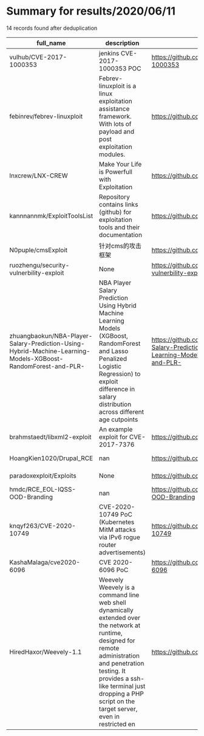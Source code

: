 
# Summary for results/2020/06/11
    
14 records found after deduplication

| full_name | description | html_url | matched_list | matched_count | pushed_at | size | stargazers_count | language | forks_count |
|--------------------------------------------------------------------------------------------------------------|------------------------------------------------------------------------------------------------------------------------------------------------------------------------------------------------------------------------------------------------------------------|---------------------------------------------------------------------------------------------------------------------------------|--------------------------------------------------------------------|-----------------|---------------------------|--------|--------------------|------------------|---------------|
| vulhub/CVE-2017-1000353 | jenkins CVE-2017-1000353 POC | https://github.com/vulhub/CVE-2017-1000353 | ['cve poc', 'cve-2'] | 2 | 2020-06-11 00:16:40+00:00 | 10 | 33 | Java | 50 |
| febinrev/febrev-linuxploit | Febrev-linuxploit is a linux exploitation assistance framework. With lots of payload and post exploitation modules. | https://github.com/febinrev/febrev-linuxploit | ['exploit'] | 1 | 2020-06-11 08:49:30+00:00 | 3867 | 6 | Shell | 3 |
| lnxcrew/LNX-CREW | Make Your Life is Powerfull with Exploitation | https://github.com/lnxcrew/LNX-CREW | ['exploit'] | 1 | 2020-06-11 18:30:22+00:00 | 42 | 0 | Python | 0 |
| kannnannmk/ExploitToolsList | Repository contains links (github) for exploitation tools and their documentation | https://github.com/kannnannmk/ExploitToolsList | ['exploit'] | 1 | 2020-06-11 17:18:47+00:00 | 3 | 0 | | 0 |
| N0puple/cmsExploit | 针对cms的攻击框架 | https://github.com/N0puple/cmsExploit | ['exploit'] | 1 | 2020-06-11 09:28:20+00:00 | 58 | 0 | Python | 0 |
| ruozhengu/security-vulnerbility-exploit | None | https://github.com/ruozhengu/security-vulnerbility-exploit | ['exploit'] | 1 | 2020-06-11 03:59:27+00:00 | 0 | 0 | | 0 |
| zhuangbaokun/NBA-Player-Salary-Prediction-Using-Hybrid-Machine-Learning-Models-XGBoost-RandomForest-and-PLR- | NBA Player Salary Prediction Using Hybrid Machine Learning Models (XGBoost, RandomForest and Lasso Penalized Logistic Regression) to exploit difference in salary distribution across different age cutpoints | https://github.com/zhuangbaokun/NBA-Player-Salary-Prediction-Using-Hybrid-Machine-Learning-Models-XGBoost-RandomForest-and-PLR- | ['exploit'] | 1 | 2020-06-11 06:29:34+00:00 | 4955 | 1 | Jupyter Notebook | 0 |
| brahmstaedt/libxml2-exploit | An example exploit for CVE-2017-7376 | https://github.com/brahmstaedt/libxml2-exploit | ['exploit'] | 1 | 2020-06-11 10:02:29+00:00 | 4 | 0 | C | 0 |
| HoangKien1020/Drupal_RCE | nan | https://github.com/HoangKien1020/Drupal_RCE | ['rce'] | 1 | 2020-06-11 08:41:52+00:00 | 1936 | 5 | nan | 1 |
| paradoxexploit/Exploits | None | https://github.com/paradoxexploit/Exploits | ['exploit'] | 1 | 2020-06-11 12:53:02+00:00 | 4 | 0 | Python | 0 |
| hmdc/RCE_EOL-IQSS-OOD-Branding | nan | https://github.com/hmdc/RCE_EOL-IQSS-OOD-Branding | ['rce'] | 1 | 2020-06-11 14:22:24+00:00 | 0 | 0 | nan | 0 |
| knqyf263/CVE-2020-10749 | CVE-2020-10749 PoC (Kubernetes MitM attacks via IPv6 rogue router advertisements) | https://github.com/knqyf263/CVE-2020-10749 | ['attack poc', 'cve poc', 'cve-2', 'exploit', 'vulnerability poc'] | 5 | 2020-06-11 16:21:01+00:00 | 35016 | 22 | Python | 9 |
| KashaMalaga/cve2020-6096 | CVE 2020-6096 PoC | https://github.com/KashaMalaga/cve2020-6096 | ['cve poc', 'cve-2'] | 2 | 2020-06-11 16:28:21+00:00 | 137 | 0 | CMake | 0 |
| HiredHaxor/Weevely-1.1 | Weevely Weevely is a command line web shell dynamically extended over the network at runtime, designed for remote administration and penetration testing. It provides a ssh-like terminal just dropping a PHP script on the target server, even in restricted en | https://github.com/HiredHaxor/Weevely-1.1 | ['exploit'] | 1 | 2020-06-11 18:05:29+00:00 | 0 | 0 | | 0 |
